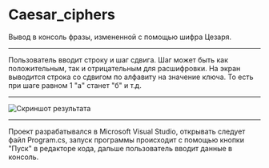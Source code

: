 # Caesar_ciphers
Вывод в консоль фразы, измененной с помощью шифра Цезаря.
____
Пользователь вводит строку и шаг сдвига.
Шаг может быть как положительным, так и 
отрицательным для расшифровки.
На экран выводится строка со сдвигом по алфавиту
на значение ключа. 
То есть при шаге равном 1 "а" станет "б" и т.д.
____

![Скриншот результата](https://user-images.githubusercontent.com/89964564/137617539-f8be1d4c-f01f-455a-82ff-a78f95c8ca37.png)

____
Проект разрабатывался в Microsoft Visual Studio, 
открывать следует файл Program.cs,
запуск программы происходит с помощью кнопки "Пуск" в редакторе кода,
дальше пользователь вводит данные в консоль.
